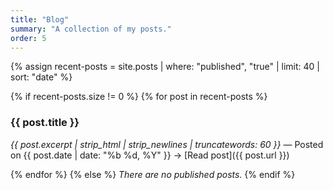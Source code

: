 ```yaml
---
title: "Blog"
summary: "A collection of my posts."
order: 5
---
```


{% assign recent-posts = site.posts | where: "published", "true" | limit: 40 | sort: "date" %}

{% if recent-posts.size != 0 %}
{% for post in recent-posts %}

### {{ post.title }}

<i>{{ post.excerpt | strip_html | strip_newlines | truncatewords: 60 }}</i> — Posted on {{ post.date | date: "%b %d, %Y" }} → [Read post]({{ post.url }})

{% endfor %}
{% else %}
_There are no published posts._
{% endif %}
